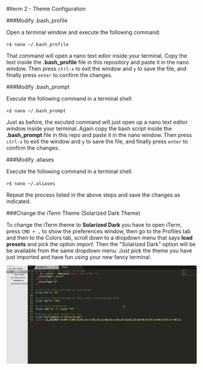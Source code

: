 #Iterm 2 - Theme Configuration

###Modify .bash_profile

Open a terminal window and execute the following command:

`>$ nano ~/.bash_profile`

That command will open a nano text edior inside your terminal. Copy the text inside the **.bash_profile** file in this repository and paste it in the nano window. Then press `ctrl-x` to exit the window and `y` to save the file, and finally press `enter` to confirm the changes.

###Modify .bash_prompt

Execute the following command in a terminal shell:

`>$ nano ~/.bash_prompt`

Just as before, the excuted command will just open up a nano text editor window inside your terminal. Again copy the bash script inside the **.bash_prompt** file in this repo and paste it in the nano window. Then press `ctrl-x` to exit the window and `y` to save the file, and finally press `enter` to confirm the changes.

###Modify .aliases

Execute the following command in a terminal shell:

`>$ nano ~/.aliases`

Repeat the process listed in the above steps and save the changes as indicated.

###Change the iTerm Theme (Solarized Dark Theme)

To change the iTerm theme to **Solarized Dark** you have to open iTerm, press `CMD + ,` to show the preferences window, then go to the Profiles tab and then to the Colors tab, scroll down to a dropdown menu that says **load presets** and pick the option _import_. Then the "Solarized Dark" option will be be available from the same dropdown menu. Just pick the theme you have just imported and have fun using your new fancy terminal.

![iTerm Configuration Gif](iterm-configuration-gif.gif)